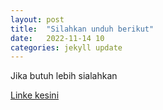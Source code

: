 ```yaml
---
layout: post
title:  "Silahkan unduh berikut"
date:   2022-11-14 10
categories: jekyll update
---
```

Jika butuh lebih sialahkan

[Linke kesini](https://hengkykurniawan.github.io/microeconomics2/)